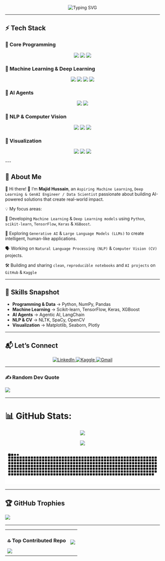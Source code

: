 <!-- Typing Intro -->
<p align="center">
  <img src="https://readme-typing-svg.herokuapp.com?font=Fira+Code&size=26&pause=1000&color=36BCF7&center=true&vCenter=true&width=700&lines=👋+Hi%2C+I'm+Majid+Hussain;🚀+Data+Scientist+%7C+ML+%26+DL+Engineer;🤖+Generative+AI;📊+NLP+%26+CV+Enthusiast" alt="Typing SVG" />
</p>

---

## ⚡ Tech Stack  

### 🔹 Core Programming  
<p align="center">
  <img src="https://img.shields.io/badge/Python-3776AB?style=for-the-badge&logo=python&logoColor=white"/>
  <img src="https://img.shields.io/badge/Numpy-013243?style=for-the-badge&logo=numpy&logoColor=white"/>
  <img src="https://img.shields.io/badge/Pandas-150458?style=for-the-badge&logo=pandas&logoColor=white"/>
</p>

### 🔹 Machine Learning & Deep Learning  
<p align="center">
  <img src="https://img.shields.io/badge/Scikit--Learn-F7931E?style=for-the-badge&logo=scikit-learn&logoColor=white"/>
  <img src="https://img.shields.io/badge/TensorFlow-FF6F00?style=for-the-badge&logo=tensorflow&logoColor=white"/>
  <img src="https://img.shields.io/badge/Keras-D00000?style=for-the-badge&logo=keras&logoColor=white"/>
  <img src="https://img.shields.io/badge/XGBoost-FF6600?style=for-the-badge&logo=xgboost&logoColor=white"/>
</p>

### 🔹 AI Agents  
<p align="center">
  <img src="https://img.shields.io/badge/LangChain-2E3440?style=for-the-badge&logo=chainlink&logoColor=white"/>
  <img src="https://img.shields.io/badge/Generative_AI-6A0DAD?style=for-the-badge&logo=openai&logoColor=white"/>
</p>

### 🔹 NLP & Computer Vision  
<p align="center">
  <img src="https://img.shields.io/badge/NLTK-154F8B?style=for-the-badge&logo=python&logoColor=white"/>
  <img src="https://img.shields.io/badge/SpaCy-09A3D5?style=for-the-badge&logo=python&logoColor=white"/>
  <img src="https://img.shields.io/badge/OpenCV-5C3EE8?style=for-the-badge&logo=opencv&logoColor=white"/>
</p>

### 🔹 Visualization  
<p align="center">
  <img src="https://img.shields.io/badge/Matplotlib-0C4B33?style=for-the-badge&logo=plotly&logoColor=white"/>
  <img src="https://img.shields.io/badge/Seaborn-2E8B57?style=for-the-badge&logoColor=white"/>
  <img src="https://img.shields.io/badge/Plotly-3F4F75?style=for-the-badge&logo=plotly&logoColor=white"/>
</p>
---

## 🚀 About Me

🌟 Hi there! 👋
I’m **Majid Hussain**, an `Aspiring Machine Learning`, `Deep Learning & GenAI Engineer / Data Scientist` passionate about building AI-powered solutions that create real-world impact.

💡 My focus areas:

🤖 Developing `Machine Learning` & `Deep Learning models` using `Python`, `scikit-learn`, `TensorFlow`, `Keras` & `XGBoost`.

🧠 Exploring `Generative AI` & `Large Language Models (LLMs)` to create intelligent, human-like applications.

🗣️ Working on `Natural Language Processing (NLP)` & `Computer Vision (CV)` projects.

🛠️ Building and sharing `clean`, `reproducible notebooks` and `AI projects` on `GitHub` & `Kaggle`

--- 

## 🧠 Skills Snapshot  

- **Programming & Data** → Python, NumPy, Pandas  
- **Machine Learning** → Scikit-learn, TensorFlow, Keras, XGBoost  
- **AI Agents** → Agentic AI, LangChain   
- **NLP & CV** → NLTK, SpaCy, OpenCV  
- **Visualization** → Matplotlib, Seaborn, Plotly  

---

## 📬 Let’s Connect  

<p align="center">
  <a href="https://www.linkedin.com/in/majidhussain-ai/">
    <img src="https://img.shields.io/badge/LinkedIn-0A66C2?style=for-the-badge&logo=linkedin&logoColor=white" alt="LinkedIn"/>
  </a>
  <a href="https://www.kaggle.com/majidhussainmleng" target="_blank">
    <img src="https://img.shields.io/badge/Kaggle-20BEFF?style=for-the-badge&logo=kaggle&logoColor=white" alt="Kaggle"/>
  </a>
  <a href="mailto:majidhussain3897@gmail.com">
    <img src="https://img.shields.io/badge/Gmail-EA4335?style=for-the-badge&logo=gmail&logoColor=white" alt="Gmail"/>
  </a>
</p>

---

### ✍️ Random Dev Quote
![](https://quotes-github-readme.vercel.app/api?type=horizontal&theme=radical)

---

# 📊 GitHub Stats:

<p align="center">
  <img src="https://nirzak-streak-stats.vercel.app/?user=majidhussain-ai&theme=dark&hide_border=false" />
</p>

<p align="center">
  <img src="https://github-readme-stats.vercel.app/api/top-langs/?username=majidhussain-ai&theme=dark&hide_border=false&include_all_commits=true&count_private=false&layout=compact" />
</p>


<!-- Snake Animation -->
<p align="center">
  <img src="https://github.com/Platane/snk/raw/output/github-contribution-grid-snake.svg" alt="Snake Animation"/>
</p>

--- 

## 🏆 GitHub Trophies
![](https://github-profile-trophy.vercel.app/?username=majidhussain-ai&theme=radical&no-frame=false&no-bg=true&margin-w=4)

--- 
<table>
  <tr>
    <!-- Left Side -->
    <td>
      <h3>🔝 Top Contributed Repo</h3>
      <img src="https://github-contributor-stats.vercel.app/api?username=majidhussain-ai&limit=5&theme=dark&combine_all_yearly_contributions=true" />
    </td>
    <!-- Right Side -->
    <td>
      <img src="https://github-readme-stats.vercel.app/api?username=majidhussain-ai&theme=dark&hide_border=false&include_all_commits=true&count_private=false" />
    </td>
  </tr>
</table>
